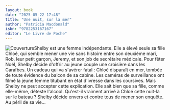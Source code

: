 ```yaml
---
layout: book
date: "2025-05-22 17:48"
title: "Une nuit, sur la mer"
author: "Patricia Macdonald"
isbn: "9782253167167"
editor: "Le Livre de Poche"
---
```

![Couverture](/img/9782253167167.jpeg)Shelby est une femme indépendante. Elle a élevé seule sa fille Chloé, qui semble mener une vie sans histoire entre son deuxième mari, Rob, leur petit garçon, Jeremy, et son job de secrétaire médicale. Pour fêter Noël, Shelby décide d'offrir au jeune couple une croisière dans les Caraïbes. Un cadeau qui va s'avérer fatal : Chloé disparaît en mer, tombée de toute évidence du balcon de sa cabine. Les caméras de surveillance ont filmé la jeune femme titubant en état d'ivresse dans les coursives. Mais Shelby ne peut accepter cette explication. Elle sait bien que sa fille, comme elle-même, déteste l'alcool. Qu'est-il vraiment arrivé à Chloé cette nuit-là sur le bateau ? Shelby décide envers et contre tous de mener son enquête. Au péril de sa vie...

